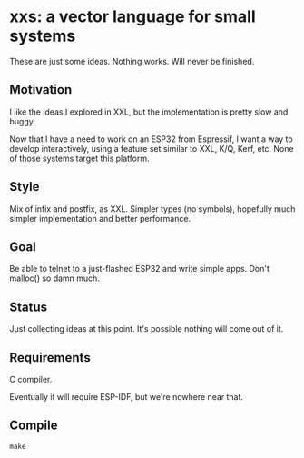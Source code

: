 xxs: a vector language for small systems
===

These are just some ideas. Nothing works. Will never be finished.

Motivation
---

I like the ideas I explored in XXL, but the implementation is pretty slow and
buggy.

Now that I have a need to work on an ESP32 from Espressif, I want a way to
develop interactively, using a feature set similar to XXL, K/Q, Kerf, etc. None
of those systems target this platform.

Style
---

Mix of infix and postfix, as XXL. Simpler types (no symbols), hopefully much simpler implementation and better performance.

Goal
---

Be able to telnet to a just-flashed ESP32 and write simple apps. Don't malloc() so damn much.

Status
---

Just collecting ideas at this point. It's possible nothing will come out of it.

Requirements
---

C compiler. 

Eventually it will require ESP-IDF, but we're nowhere near that.

Compile
---

`make`




